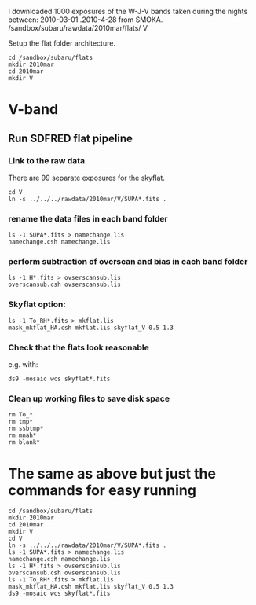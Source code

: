 I downloaded 1000 exposures of the W-J-V bands taken during the nights between:
2010-03-01..2010-4-28
from SMOKA.
/sandbox/subaru/rawdata/2010mar/flats/ V

Setup the flat folder architecture.

```
cd /sandbox/subaru/flats
mkdir 2010mar
cd 2010mar
mkdir V
```

# V-band

## Run SDFRED flat pipeline
### Link to the raw data
There are 99 separate exposures for the skyflat.

```
cd V
ln -s ../../../rawdata/2010mar/V/SUPA*.fits .
```
### rename the data files in each band folder
```
ls -1 SUPA*.fits > namechange.lis
namechange.csh namechange.lis
```
### perform subtraction of overscan and bias in each band folder
```
ls -1 H*.fits > ovserscansub.lis
overscansub.csh ovserscansub.lis
```

### Skyflat option:
```
ls -1 To_RH*.fits > mkflat.lis
mask_mkflat_HA.csh mkflat.lis skyflat_V 0.5 1.3
```
### Check that the flats look reasonable
e.g. with:

```
ds9 -mosaic wcs skyflat*.fits
```
### Clean up working files to save disk space
```
rm To_*
rm tmp*
rm ssbtmp*
rm mnah*
rm blank*
```


# The same as above but just the commands for easy running
```
cd /sandbox/subaru/flats
mkdir 2010mar
cd 2010mar
mkdir V
cd V
ln -s ../../../rawdata/2010mar/V/SUPA*.fits .
ls -1 SUPA*.fits > namechange.lis
namechange.csh namechange.lis
ls -1 H*.fits > ovserscansub.lis
overscansub.csh ovserscansub.lis
ls -1 To_RH*.fits > mkflat.lis
mask_mkflat_HA.csh mkflat.lis skyflat_V 0.5 1.3
ds9 -mosaic wcs skyflat*.fits
```